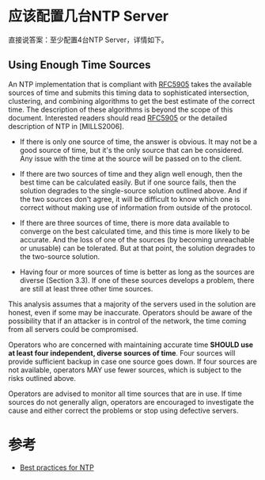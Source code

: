 # 应该配置几台NTP Server

直接说答案：至少配置4台NTP Server，详情如下。

## Using Enough Time Sources

An NTP implementation that is compliant with [RFC5905](https://www.rfc-editor.org/rfc/rfc5905.html) takes the available sources of time and submits this timing data to sophisticated intersection, clustering, and combining algorithms to get the best estimate of the correct time.  The description of these algorithms is beyond the scope of this document.  Interested readers should read [RFC5905](https://www.rfc-editor.org/rfc/rfc5905.html) or the detailed description of NTP in [MILLS2006].

- If there is only one source of time, the answer is obvious.  It may not be a good source of time, but it's the only source that can be considered.  Any issue with the time at the source will be passed on to the client.

- If there are two sources of time and they align well enough, then the best time can be calculated easily.  But if one source fails, then the solution degrades to the single-source solution outlined above.  And if the two sources don't agree, it will be difficult to know which one is correct without making use of information from outside of the protocol.

- If there are three sources of time, there is more data available to converge on the best calculated time, and this time is more likely to be accurate.  And the loss of one of the sources (by becoming unreachable or unusable) can be tolerated.  But at that point, the solution degrades to the two-source solution.

- Having four or more sources of time is better as long as the sources are diverse (Section 3.3).  If one of these sources
develops a problem, there are still at least three other time sources.

This analysis assumes that a majority of the servers used in the solution are honest, even if some may be inaccurate.  Operators should be aware of the possibility that if an attacker is in control of the network, the time coming from all servers could be compromised.

Operators who are concerned with maintaining accurate time **SHOULD use at least four independent, diverse sources of time**.  Four sources will provide sufficient backup in case one source goes down.  If four sources are not available, operators MAY use fewer sources, which is subject to the risks outlined above.

Operators are advised to monitor all time sources that are in use. If time sources do not generally align, operators are encouraged to investigate the cause and either correct the problems or stop using defective servers.

# 参考
- [Best practices for NTP](https://access.redhat.com/solutions/778603)